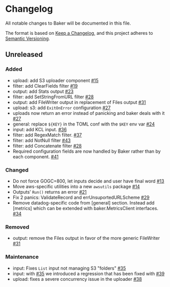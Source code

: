 # Changelog

All notable changes to Baker will be documented in this file.

The format is based on [Keep a Changelog](https://keepachangelog.com/en/1.0.0/),
and this project adheres to [Semantic Versioning](https://semver.org/spec/v2.0.0.html).

## Unreleased

### Added

- upload: add S3 uploader component [#15](https://github.com/AdRoll/baker/pull/15)
- filter: add ClearFields filter [#19](https://github.com/AdRoll/baker/pull/19)
- output: add Stats output [#23](https://github.com/AdRoll/baker/pull/23)
- filter: add SetStringFromURL filter [#28](https://github.com/AdRoll/baker/pull/28)
- output: add FileWriter output in replacement of Files output  [#31](https://github.com/AdRoll/baker/pull/31)
- upload: s3: add `ExitOnError` configuration [#27](https://github.com/AdRoll/baker/pull/27)
- uploads now return an error instead of panicking and baker deals with it [#27](https://github.com/AdRoll/baker/pull/27)
- general: replace `${KEY}` in the TOML conf with the `$KEY` env var [#24](https://github.com/AdRoll/baker/pull/24)
- input: add KCL input. [#36](https://github.com/AdRoll/baker/pull/36)
- filter: add RegexMatch filter. [#37](https://github.com/AdRoll/baker/pull/37)
- filter: add NotNull filter [#43](https://github.com/AdRoll/baker/pull/43)
- filter: add Concatenate filter [#28](https://github.com/AdRoll/baker/pull/33)
- Required configuration fields are now handled by Baker rather than by each component. [#41](https://github.com/AdRoll/baker/pull/41)

### Changed

- Do not force GOGC=800, let inputs decide and user have final word [#13](https://github.com/AdRoll/baker/pull/13)
- Move aws-specific utilities into a new `awsutils` package [#14](https://github.com/AdRoll/baker/pull/14)
- Outputs' `Run()` returns an error [#21](https://github.com/AdRoll/baker/pull/21)
- Fix 2 panics: ValidateRecord and errUnsuportedURLScheme [#29](https://github.com/AdRoll/baker/pull/29)
- Remove datadog-specific code from [general] section. Instead add [metrics] which can be extended with baker.MetricsClient interfaces. [#34](https://github.com/AdRoll/baker/pull/34)

### Removed

- output: remove the Files output in favor of the more generic FileWriter [#31](https://github.com/AdRoll/baker/pull/31)

### Maintenance

- input: Fixes `List` input not managing S3 "folders" [#35](https://github.com/AdRoll/baker/pull/35)
- input: with [#35](https://github.com/AdRoll/baker/pull/35) we introduced a regression that has been fixed with [#39](https://github.com/AdRoll/baker/pull/39)
- upload: fixes a severe concurrency issue in the uploader [#38](https://github.com/AdRoll/baker/pull/38)
